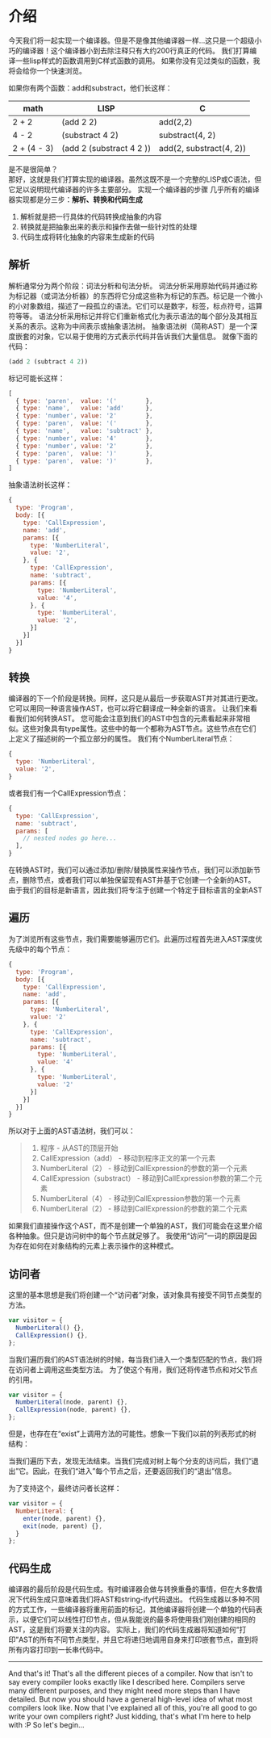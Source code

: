 # 介绍
今天我们将一起实现一个编译器。但是不是像其他编译器一样...这只是一个超级小巧的编译器！这个编译器小到去除注释只有大约200行真正的代码。
我们打算编译一些lisp样式的函数调用到C样式函数的调用。
如果你没有见过类似的函数，我将会给你一个快速浏览。

如果你有两个函数：add和substract，他们长这样：

math         |LISP                       | C                             
-------------|---------------------------|------------------------------
2 + 2        |(add 2 2)                  | add(2,2)                       
4 - 2        |(substract 4 2)            | substract(4, 2)               
2 + (4 - 3)  |(add 2 (substract 4 2 ))   | add(2, substract(4, 2))       


是不是很简单？</br>
那好，这就是我们打算实现的编译器。虽然这既不是一个完整的LISP或C语法，但它足以说明现代编译器的许多主要部分。
实现一个编译器的步骤
几乎所有的编译器实现都是分三步：**解析、转换和代码生成**
 

1. 解析就是把一行具体的代码转换成抽象的内容
2. 转换就是把抽象出来的表示和操作去做一些针对性的处理
3. 代码生成将转化抽象的内容来生成新的代码

## 解析
解析通常分为两个阶段：词法分析和句法分析。
词法分析采用原始代码并通过称为标记器（或词法分析器）的东西将它分成这些称为标记的东西。标记是一个微小的小对象数组，描述了一段孤立的语法。它们可以是数字，标签，标点符号，运算符等等。
语法分析采用标记并将它们重新格式化为表示语法的每个部分及其相互关系的表示。这称为中间表示或抽象语法树。
抽象语法树（简称AST）是一个深度嵌套的对象，它以易于使用的方式表示代码并告诉我们大量信息。
就像下面的代码：
```js
(add 2 (subtract 4 2))
```

标记可能长这样：
```js
[
  { type: 'paren',  value: '('        },
  { type: 'name',   value: 'add'      },
  { type: 'number', value: '2'        },
  { type: 'paren',  value: '('        },
  { type: 'name',   value: 'subtract' },
  { type: 'number', value: '4'        },
  { type: 'number', value: '2'        },
  { type: 'paren',  value: ')'        },
  { type: 'paren',  value: ')'        },
]
```
抽象语法树长这样：

```js
{
  type: 'Program',
  body: [{
    type: 'CallExpression',
    name: 'add',
    params: [{
      type: 'NumberLiteral',
      value: '2',
    }, {
      type: 'CallExpression',
      name: 'subtract',
      params: [{
        type: 'NumberLiteral',
        value: '4',
      }, {
        type: 'NumberLiteral',
        value: '2',
      }]
    }]
  }]
}
```

## 转换
编译器的下一个阶段是转换。同样，这只是从最后一步获取AST并对其进行更改。它可以用同一种语言操作AST，也可以将它翻译成一种全新的语言。
让我们来看看我们如何转换AST。
您可能会注意到我们的AST中包含的元素看起来非常相似。这些对象具有type属性。这些中的每一个都称为AST节点。这些节点在它们上定义了描述树的一个孤立部分的属性。
我们有个NumberLiteral节点：
```js
{
  type: 'NumberLiteral',
  value: '2',
}
```

或者我们有一个CallExpression节点：
```js
{
  type: 'CallExpression',
  name: 'subtract',
  params: [
    // nested nodes go here...
  ],
}
```


在转换AST时，我们可以通过添加/删除/替换属性来操作节点，我们可以添加新节点，删除节点，或者我们可以单独保留现有AST并基于它创建一个全新的AST。
由于我们的目标是新语言，因此我们将专注于创建一个特定于目标语言的全新AST

## 遍历

为了浏览所有这些节点，我们需要能够遍历它们。此遍历过程首先进入AST深度优先级中的每个节点：
```js
{
  type: 'Program',
  body: [{
    type: 'CallExpression',
    name: 'add',
    params: [{
      type: 'NumberLiteral',
      value: '2'
    }, {
      type: 'CallExpression',
      name: 'subtract',
      params: [{
        type: 'NumberLiteral',
        value: '4'
      }, {
        type: 'NumberLiteral',
        value: '2'
      }]
    }]
  }]
}
```

所以对于上面的AST语法树，我们可以：
>1. 程序 - 从AST的顶层开始
>2. CallExpression（add） - 移动到程序正文的第一个元素
>3. NumberLiteral（2） - 移动到CallExpression的参数的第一个元素
>4. CallExpression（substract） - 移动到CallExpression参数的第二个元素
>5. NumberLiteral（4） - 移动到CallExpression参数的第一个元素
>6. NumberLiteral（2） - 移动到CallExpression的参数的第二个元素


如果我们直接操作这个AST，而不是创建一个单独的AST，我们可能会在这里介绍各种抽象。但只是访问树中的每个节点就足够了。
我使用“访问”一词的原因是因为存在如何在对象结构的元素上表示操作的这种模式。

## 访问者
这里的基本思想是我们将创建一个“访问者”对象，该对象具有接受不同节点类型的方法。
```js
var visitor = {
  NumberLiteral() {},
  CallExpression() {},
};
```
当我们遍历我们的AST语法树的时候，每当我们进入一个类型匹配的节点，我们将在访问者上调用这些类型方法。
为了使这个有用，我们还将传递节点和对父节点的引用。
```js
var visitor = {
  NumberLiteral(node, parent) {},
  CallExpression(node, parent) {},
};
```
但是，也存在在“exist”上调用方法的可能性。想象一下我们以前的列表形式的树结构：

当我们遍历下去，发现无法结束。当我们完成对树上每个分支的访问后，我们“退出”它。因此，在我们“进入”每个节点之后，还要返回我们的“退出”信息。

为了支持这个，最终访问者长这样：
```js
var visitor = {
  NumberLiteral: {
    enter(node, parent) {},
    exit(node, parent) {},
  }
};
```


## 代码生成
编译器的最后阶段是代码生成。有时编译器会做与转换重叠的事情，但在大多数情况下代码生成只意味着我们将AST和string-ify代码退出。
代码生成器以多种不同的方式工作，一些编译器将重用前面的标记，其他编译器将创建一个单独的代码表示，以便它们可以线性打印节点，但从我能说的最多将使用我们刚创建的相同的AST，这是我们将要关注的内容。
实际上，我们的代码生成器将知道如何“打印”AST的所有不同节点类型，并且它将递归地调用自身来打印嵌套节点，直到将所有内容打印到一长串代码中。

------------------------------------------------------------
And that's it! That's all the different pieces of a compiler.
Now that isn't to say every compiler looks exactly like I described here. Compilers serve many different purposes, and they might need more steps than I have detailed.
But now you should have a general high-level idea of what most compilers look like.
Now that I've explained all of this, you're all good to go write your own compilers right?
Just kidding, that's what I'm here to help with :P
So let's begin...
